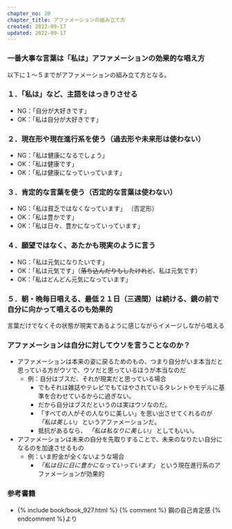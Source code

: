 ```yaml
---
chapter_no: 20
chapter_title: アファメーションの組み立て方
created: 2022-09-17
updated: 2022-09-17
---
```

### 一番大事な言葉は「私は」アファメーションの効果的な唱え方
以下に１～５までがアファメーションの組み立て方となる。

### １．「私は」など、主語をはっきりさせる
- NG：「自分が大好きです」
- OK：「私は自分が大好きです」

### ２．現在形や現在進行系を使う（過去形や未来形は使わない）
- NG：「私は健康になるでしょう」
- OK：「私は健康です」
- OK：「私は健康になっていっています」

### ３．肯定的な言葉を使う（否定的な言葉は使わない）
- NG：「私は貧乏ではなくなっています」 （否定形）
- OK：「私は豊かです」
- OK：「私は日々、豊かになっていっています」

### ４．願望ではなく、あたかも現実のように言う
- NG：「私は元気になりたいです」
- OK：「私は元気です」（<strike>落ち込んだりもしたけれど</strike>、私は元気です）
- OK：「私はどんどん元気になっています」

### ５．朝・晩毎日唱える、最低２１日（三週間）は続ける、鏡の前で自分に向かって唱えるのも効果的
言葉だけでなくその状態が現実であるように感じながらイメージしながら唱える  

### アファメーションは自分に対してウソを言うことなのか？
- アファメーションは本来の姿に戻るためのもの、つまり自分がいま本当だと思っている方がウソで、ウソだと思っているほうが本当なのだ
  - 例：自分はブスだ、それが現実だと思っている場合
    - でもそれは雑誌やテレビでもてはやされているタレントやモデルに基準を合わせているからに過ぎない。
    - だから自分はブスだというのは実はウソなのだ。
    - 「すべての人がその人なりに美しい」を思い出させてくれるのが *「私は美しい」* というアファメーションだ。
    - 抵抗があるなら、 *「私は私なりに美しい」* としてもいい。
- アファメーションは未来の自分を先取りすることで、未来のなりたい自分になるのを加速させるもの
  - 例：いま貯金が全くないような場合
    - *「私は日に日に豊かになっていっています」* という現在進行系のアファメーションが効果的

### 参考書籍
- {% include book/book_927.html %} {% comment %} 鋼の自己肯定感 {% endcomment %}より